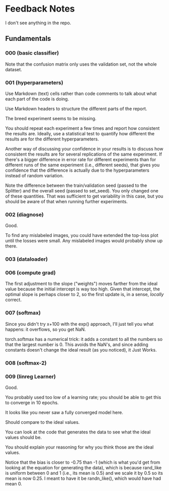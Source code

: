 # Feedback Notes

I don't see anything in the repo.
## Fundamentals
### 000 (basic classifier)

Note that the confusion matrix only uses the validation set, not the whole dataset.

### 001 (hyperparameters)

Use Markdown (text) cells rather than code comments to talk about what each part of the code is doing.

Use Markdown headers to structure the different parts of the report.

The breed experiment seems to be missing.

You should repeat each experiment a few times and report how consistent the results are. Ideally, use a statistical test to quantify how different the results are for the different hyperparameters.

Another way of discussing your confidence in your results is to discuss how consistent the results are for several replications of the same experiment. If there's a bigger difference in error rate for different experiments than for different runs of the same experiment (i.e., different seeds), that gives you confidence that the difference is actually due to the hyperparameters instead of random variation.

Note the difference between the train/validation seed (passed to the Splitter) and the overall seed (passed to set_seed). You only changed one of these quantities. That was sufficient to get variability in this case, but you should be aware of that when running further experiments.
### 002 (diagnose)

Good.

To find any mislabeled images, you could have extended the top-loss plot until the losses were small. Any mislabeled images would probably show up there.

### 003 (dataloader)

### 006 (compute grad)

The first adjustment to the slope ("weights") moves farther from the ideal value because the initial intercept is way too high. Given that intercept, the optimal slope is perhaps closer to 2, so the first update is, in a sense, *locally* correct.

### 007 (softmax)

Since you didn't try x+100 with the exp() approach, I'll just tell you what happens: it overflows, so you get NaN.

torch.softmax has a numerical trick: it adds a constant to all the numbers so that the largest number is 0. This avoids the NaN's, and since adding constants doesn't change the ideal result (as you noticed), it Just Works.

### 008 (softmax-2)



### 009 (linreg Learner)

Good.

You probably used too low of a learning rate; you should be able to get this to converge in 10 epochs.

It looks like you never saw a fully converged model here.

Should compare to the ideal values.

You can look at the code that generates the data to see what the ideal values should be.

You should explain your reasoning for why you think those are the ideal values.

Notice that the bias is closer to -0.75 than -1 (which is what you'd get from looking at the equation for generating the data), which is because rand_like is uniform between 0 and 1 (i.e., its mean is 0.5) and we scale it by 0.5 so its mean is now 0.25. I meant to have it be randn_like(), which would have had mean 0.

